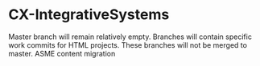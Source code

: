 # CX-IntegrativeSystems

Master branch will remain relatively empty. Branches will contain specific work commits for HTML projects. These branches will not be merged to master.
ASME content migration
